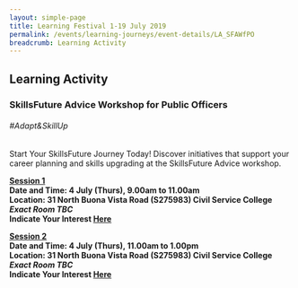 ```yaml
---
layout: simple-page
title: Learning Festival 1-19 July 2019
permalink: /events/learning-journeys/event-details/LA_SFAWfPO
breadcrumb: Learning Activity
---
```


## Learning Activity
### SkillsFuture Advice Workshop for Public Officers

###### _#Adapt&SkillUp_

Start Your SkillsFuture Journey Today! Discover initiatives that support your career planning and skills upgrading at the SkillsFuture Advice workshop. 

<b><u>Session 1</u><br>
**Date and Time: 4 July (Thurs), 9.00am to 11.00am** <br>
  **Location: 31 North Buona Vista Road (S275983) Civil Service College <br> <i>Exact Room TBC</i>** <br>
**Indicate Your Interest [Here](https://www.eventbrite.sg/e/skillsfuture-advice-workshop-for-public-officers-tickets-62243131883)** <br>

<b><u>Session 2 </u><br>
**Date and Time: 4 July (Thurs), 11.00am to 1.00pm** <br>
  **Location: 31 North Buona Vista Road (S275983) Civil Service College <br> <i>Exact Room TBC</i>** <br>
**Indicate Your Interest [Here](https://www.eventbrite.sg/e/skillsfuture-advice-workshop-for-public-officers-2nd-run-tickets-62243260267)** <br>


